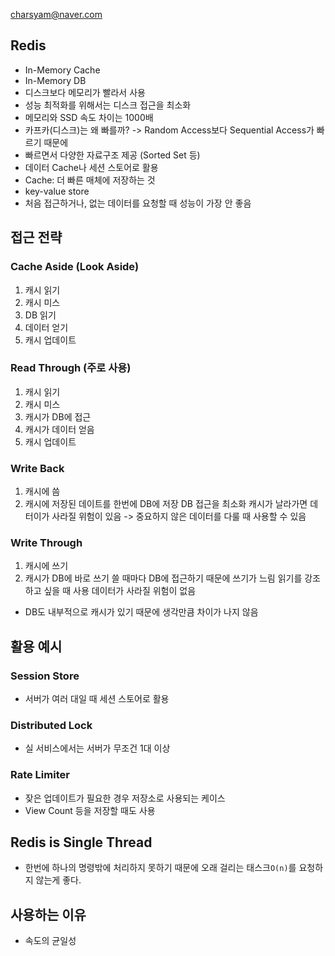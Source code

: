 charsyam@naver.com

## Redis
- In-Memory Cache
- In-Memory DB
- 디스크보다 메모리가 빨라서 사용
- 성능 최적화를 위해서는 디스크 접근을 최소화
- 메모리와 SSD 속도 차이는 1000배
- 카프카(디스크)는 왜 빠를까? -> Random Access보다 Sequential Access가 빠르기 때문에
- 빠르면서 다양한 자료구조 제공 (Sorted Set 등)
- 데이터 Cache나 세션 스토어로 활용
- Cache: 더 빠른 매체에 저장하는 것
- key-value store
- 처음 접근하거나, 없는 데이터를 요청할 때 성능이 가장 안 좋음

## 접근 전략
### Cache Aside (Look Aside)
1. 캐시 읽기
2. 캐시 미스
3. DB 읽기
4. 데이터 얻기
5. 캐시 업데이트
### Read Through (주로 사용)
1. 캐시 읽기
2. 캐시 미스
3. 캐시가 DB에 접근
4. 캐시가 데이터 얻음
5. 캐시 업데이트
### Write Back
1. 캐시에 씀
2. 캐시에 저장된 데이트를 한번에 DB에 저장
DB 접근을 최소화
캐시가 날라가면 데터이가 사라질 위험이 있음 -> 중요하지 않은 데이터를 다룰 때 사용할 수 있음
### Write Through
1. 캐시에 쓰기
2. 캐시가 DB에 바로 쓰기
쓸 때마다 DB에 접근하기 때문에 쓰기가 느림
읽기를 강조하고 싶을 때 사용
데이터가 사라질 위험이 없음

- DB도 내부적으로 캐시가 있기 때문에 생각만큼 차이가 나지 않음


## 활용 예시
### Session Store
- 서버가 여러 대일 때 세션 스토어로 활용
### Distributed Lock
- 실 서비스에서는 서버가 무조건 1대 이상
### Rate Limiter
- 잦은 업데이트가 필요한 경우 저장소로 사용되는 케이스
- View Count 등을 저장할 때도 사용


## Redis is Single Thread
- 한번에 하나의 명령밖에 처리하지 못하기 때문에 오래 걸리는 태스크`O(n)`를 요청하지 않는게 좋다.

## 사용하는 이유
- 속도의 균일성